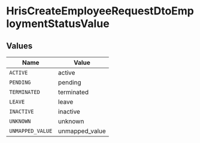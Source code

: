 # HrisCreateEmployeeRequestDtoEmploymentStatusValue


## Values

| Name             | Value            |
| ---------------- | ---------------- |
| `ACTIVE`         | active           |
| `PENDING`        | pending          |
| `TERMINATED`     | terminated       |
| `LEAVE`          | leave            |
| `INACTIVE`       | inactive         |
| `UNKNOWN`        | unknown          |
| `UNMAPPED_VALUE` | unmapped_value   |